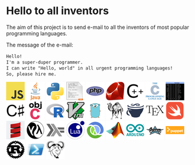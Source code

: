 Hello to all inventors
======================

The aim of this project is to send e-mail to all the inventors of most popular programming languages.

The message of the e-mail:

```
Hello!
I'm a super-duper programmer.
I can write "Hello, world" in all urgent programming languages!
So, please hire me.
```

[![JavaScript](JavaScript.png)](https://developer.mozilla.org/en-US/docs/Web/JavaScript/Guide/Introduction)
[![Java](Java.png)](https://docs.oracle.com/javase/tutorial/getStarted/application/index.html)
[![Python](Python.png)](https://wiki.python.org/moin/SimplePrograms)
[![CSS](CSS.png)](http://www.css3-tutorial.net/introduction/hello-css-world/)
[![PHP](PHP.png)](https://www.w3schools.com/php/php_syntax.asp)
[![Ruby](Ruby.png)](https://www.ruby-lang.org/en/documentation/quickstart/)
[![C++](Cpp.png)](https://en.wikibooks.org/wiki/C%2B%2B_Programming/Examples/Hello_world)
[![C](C.png)](https://en.wikipedia.org/wiki/%22Hello,_World!%22_program)
[![Shell](Shell.png)](https://www.shellscript.sh/first.html)
[![Csharp](Csharp.png)](https://docs.microsoft.com/en-us/dotnet/csharp/programming-guide/inside-a-program/hello-world-your-first-program)
[![ObjectiveC](ObjectiveC.png)](https://www.journaldev.com/9512/objective-c-hello-world-tutorial)
[![R](R.png)](https://www.r-project.org)
[![VimL](VimL.png)](http://www.vim.org)
[![Go](Go.png)](https://tour.golang.org/welcome/1)
[![Perl](Perl.png)](https://www.perl.org/learn.html)
[![CoffeeScript](CoffeeScript.png)](http://coffeescript.org)
[![TeX](TEX.png)](https://www.latex-project.org/about/)
[![Swift](Swift.png)](https://developer.apple.com/library/content/documentation/Swift/Conceptual/Swift_Programming_Language/GuidedTour.html)
[![Scala](Scala.png)](https://www.scala-lang.org/documentation/getting-started.html)
[![Lisp](Lisp.png)](https://www.gnu.org/software/emacs/manual/html_node/elisp/index.html)
[![Haskel](Haskell.png)](https://wiki.haskell.org/Haskell_in_5_steps)
[![Lua](Lua.png)](http://www.lua.org/pil/1.html)
[![Clojure](Clojure.png)](https://clojure.org/about/functional_programming)
[![Matlab](Matlab.png)](https://www.mathworks.com/help/coder/examples/hello-world.html)
[![Andruino](Andruino.png)](https://www.arduino.cc/en/Tutorial/HelloWorld)
[![Groovy](Groovy.png)](http://groovy-lang.org/syntax.html)
[![Puppet](Puppet.png)](https://puppet.com/docs/puppet/5.0/quick_start_helloworld.html)
[![Rust](Rust.png)](https://doc.rust-lang.org/1.1.0/book/hello-world.html)
[![PowerShell](PowerShell.png)](https://technet.microsoft.com/en-us/library/bb963733.aspx)
[![Makefile](Makefile.png)](http://pubs.opengroup.org/onlinepubs/9699919799/utilities/make.html)

